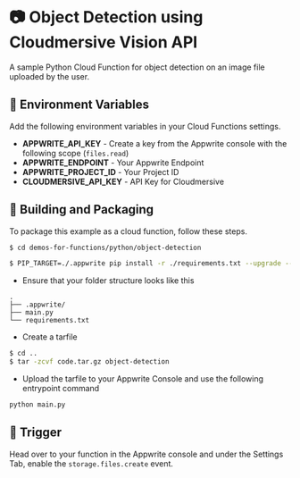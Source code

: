 # 📷 Object Detection using Cloudmersive Vision API
A sample Python Cloud Function for object detection on an image file uploaded by the user. 

## 📝 Environment Variables
Add the following environment variables in your Cloud Functions settings.

* **APPWRITE_API_KEY** - Create a key from the Appwrite console with the following scope (`files.read`)
* **APPWRITE_ENDPOINT** - Your Appwrite Endpoint
* **APPWRITE_PROJECT_ID** - Your Project ID
* **CLOUDMERSIVE_API_KEY** - API Key for Cloudmersive

## 🚀 Building and Packaging

To package this example as a cloud function, follow these steps.

```bash
$ cd demos-for-functions/python/object-detection

$ PIP_TARGET=./.appwrite pip install -r ./requirements.txt --upgrade --ignore-installed
```

* Ensure that your folder structure looks like this 
```
.
├── .appwrite/
├── main.py
└── requirements.txt
```

* Create a tarfile

```bash
$ cd ..
$ tar -zcvf code.tar.gz object-detection
```

* Upload the tarfile to your Appwrite Console and use the following entrypoint command

```bash
python main.py
```

## 🎯 Trigger

Head over to your function in the Appwrite console and under the Settings Tab, enable the `storage.files.create` event.